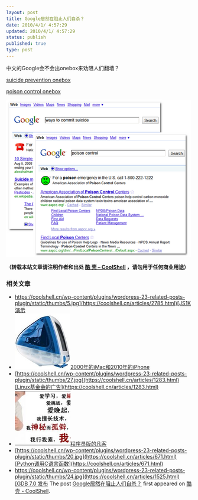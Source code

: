 ```yaml
---
layout: post
title: Google居然在阻止人们自杀？
date: 2010/4/1/ 4:57:29
updated: 2010/4/1/ 4:57:29
status: publish
published: true
type: post
---
```


中文的Google会不会出onebox来劝阻人们翻墙？


 [suicide prevention onebox](http://www.google.com/search?q=ways+to+commit+suicide)


[poison control onebox](http://www.google.com/search?q=poison+control)


[![](../wp-content/uploads/2010/04/googleOnebox.png "googleOnebox")](https://coolshell.cn/wp-content/uploads/2010/04/googleOnebox.png)



**（转载本站文章请注明作者和出处 [酷 壳 – CoolShell](https://coolshell.cn/) ，请勿用于任何商业用途）**



### 相关文章

* [https://coolshell.cn/wp-content/plugins/wordpress-23-related-posts-plugin/static/thumbs/5.jpg](https://coolshell.cn/articles/2785.html)[JS1K 演示](https://coolshell.cn/articles/2785.html)
* [![2000年的iMac和2010年的iPhone](../wp-content/uploads/2010/06/5176XS40F9L._SL500_AA300_-150x150.jpg)](https://coolshell.cn/articles/2507.html)[2000年的iMac和2010年的iPhone](https://coolshell.cn/articles/2507.html)
* [https://coolshell.cn/wp-content/plugins/wordpress-23-related-posts-plugin/static/thumbs/27.jpg](https://coolshell.cn/articles/1283.html)[Linux基金会的广告](https://coolshell.cn/articles/1283.html)
* [![程序员版的凡客](../wp-content/uploads/2010/08/coolshell.programmer-150x150.jpg)](https://coolshell.cn/articles/2806.html)[程序员版的凡客](https://coolshell.cn/articles/2806.html)
* [https://coolshell.cn/wp-content/plugins/wordpress-23-related-posts-plugin/static/thumbs/20.jpg](https://coolshell.cn/articles/671.html)[Python调用C语言函数](https://coolshell.cn/articles/671.html)
* [https://coolshell.cn/wp-content/plugins/wordpress-23-related-posts-plugin/static/thumbs/24.jpg](https://coolshell.cn/articles/1525.html)[GDB 7.0 发布](https://coolshell.cn/articles/1525.html)
The post [Google居然在阻止人们自杀？](https://coolshell.cn/articles/2296.html) first appeared on [酷 壳 - CoolShell](https://coolshell.cn).